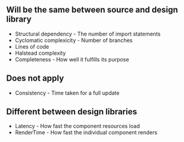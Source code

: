 ## Will be the same between source and design library

-   Structural dependency - The number of import statements
-   Cyclomatic complexicity - Number of branches
-   Lines of code
-   Halstead complexity
-   Completeness - How well it fulfills its purpose

## Does not apply

-   Consistency - Time taken for a full update

## Different between design libraries

-   Latency - How fast the component resources load
-   RenderTime - How fast the individual component renders
